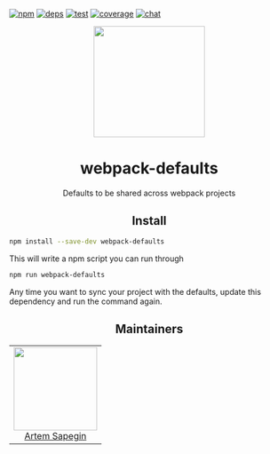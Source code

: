 [![npm][npm]][npm-url]
[![deps][deps]][deps-url]
[![test][test]][test-url]
[![coverage][cover]][cover-url]
[![chat][chat]][chat-url]

<div align="center">
  <a href="https://webpack.js.org/">
    <img width="200" height="200" vspace="" hspace="25" src="https://cdn.rawgit.com/webpack/media/e7485eb2/logo/icon-square-big.svg">
  </a>
  <h1>webpack-defaults</h1>
  <p>Defaults to be shared across webpack projects</p>
</div>

<h2 align="center">Install</h2>

```bash
npm install --save-dev webpack-defaults
```

This will write a npm script you can run through

```bash
npm run webpack-defaults
```

Any time you want to sync your project with the defaults, update this dependency and run the command again.

<h2 align="center">Maintainers</h2>

<table>
  <tbody>
    <tr>
      <td align="center">
        <a href="https://github.com/sapegin">
          <img width="150" height="150" src="https://avatars.githubusercontent.com/u/70067?v=3">
          </br>
          Artem Sapegin
        </a>
      </td>
    </tr>
  <tbody>
</table>

[npm]: https://img.shields.io/npm/v/webpack-defaults.svg
[npm-url]: https://npmjs.com/package/webpack-defaults

[deps]: https://david-dm.org/webpack-contrib/webpack-defaults.svg
[deps-url]: https://david-dm.org/webpack-contrib/webpack-defaults

[chat]: https://img.shields.io/badge/gitter-webpack%2Fwebpack-brightgreen.svg
[chat-url]: https://gitter.im/webpack/webpack

[test]: http://img.shields.io/travis/webpack-contrib/webpack-defaults.svg
[test-url]: https://travis-ci.org/webpack-contrib/webpack-defaults

[cover]: https://codecov.io/gh/webpack-contrib/webpack-defaults/branch/master/graph/badge.svg
[cover-url]: https://codecov.io/gh/webpack-contrib/webpack-defaults
